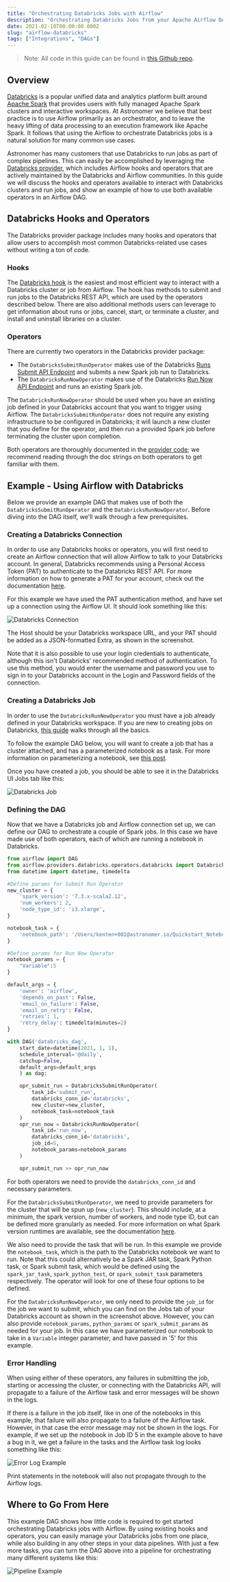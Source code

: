 ```yaml
---
title: "Orchestrating Databricks Jobs with Airflow"
description: "Orchestrating Databricks Jobs from your Apache Airflow DAGs."
date: 2021-02-10T00:00:00.000Z
slug: "airflow-databricks"
tags: ["Integrations", "DAGs"]
---
```


> Note: All code in this guide can be found in [this Github repo](https://github.com/astronomer/airflow-databricks-tutorial).

## Overview

[Databricks](https://databricks.com/) is a popular unified data and analytics platform built around [Apache Spark](https://spark.apache.org/) that provides users with fully managed Apache Spark clusters and interactive workspaces. At Astronomer we believe that best practice is to use Airflow primarily as an orchestrator, and to leave the heavy lifting of data processing to an execution framework like Apache Spark. It follows that using the Airflow to orchestrate Databricks jobs is a natural solution for many common use cases.

Astronomer has many customers that use Databricks to run jobs as part of complex pipelines. This can easily be accomplished by leveraging the [Databricks provider](https://github.com/apache/airflow/tree/master/airflow/providers/databricks), which includes Airflow hooks and operators that are actively maintained by the Databricks and Airflow communities. In this guide we will discuss the hooks and operators available to interact with Databricks clusters and run jobs, and show an example of how to use both available operators in an Airflow DAG.

## Databricks Hooks and Operators

The Databricks provider package includes many hooks and operators that allow users to accomplish most common Databricks-related use cases without writing a ton of code.

### Hooks

The [Databricks hook](https://github.com/apache/airflow/blob/master/airflow/providers/databricks/hooks/databricks.py) is the easiest and most efficient way to interact with a Databricks cluster or job from Airflow. The hook has methods to submit and run jobs to the Databricks REST API, which are used by the operators described below. There are also additional methods users can leverage to get information about runs or jobs, cancel, start, or terminate a cluster, and install and uninstall libraries on a cluster.

### Operators

There are currently two operators in the Databricks provider package: 

- The `DatabricksSubmitRunOperator` makes use of the Databricks [Runs Submit API Endpoint](https://docs.databricks.com/dev-tools/api/latest/jobs.html#runs-submit) and submits a new Spark job run to Databricks.
- The `DatabricksRunNowOperator` makes use of the Databricks [Run Now API Endpoint](https://docs.databricks.com/dev-tools/api/latest/jobs.html#run-now) and runs an existing Spark job.

The `DatabricksRunNowOperator` should be used when you have an existing job defined in your Databricks account that you want to trigger using Airflow. The `DatabricksSubmitRunOperator` does not require any existing infrastructure to be configured in Databricks; it will launch a new cluster that you define for the operator, and then run a provided Spark job before terminating the cluster upon completion.

Both operators are thoroughly documented in the [provider code](https://github.com/apache/airflow/blob/master/airflow/providers/databricks/operators/databricks.py); we recommend reading through the doc strings on both operators to get familiar with them.

## Example - Using Airflow with Databricks

Below we provide an example DAG that makes use of both the `DatabricksSubmitRunOperator` and the `DatabricksRunNowOperator`. Before diving into the DAG itself, we'll walk through a few prerequisites.

### Creating a Databricks Connection

In order to use any Databricks hooks or operators, you will first need to create an Airflow connection that will allow Airflow to talk to your Databricks account. In general, Databricks recommends using a Personal Access Token (PAT) to authenticate to the Databricks REST API. For more information on how to generate a PAT for your account, check out the documentation [here](https://docs.databricks.com/dev-tools/data-pipelines.html). 

For this example we have used the PAT authentication method, and have set up a connection using the Airflow UI. It should look something like this:

![Databricks Connection](https://assets2.astronomer.io/main/guides/databricks-tutorial/databricks_connection.png)

The Host should be your Databricks workspace URL, and your PAT should be added as a JSON-formatted Extra, as shown in the screenshot.

Note that it is also possible to use your login credentials to authenticate, although this isn't Databricks' recommended method of authentication. To use this method, you would enter the username and password you use to sign in to your Databricks account in the Login and Password fields of the connection.

### Creating a Databricks Job

In order to use the `DatabricksRunNowOperator` you must have a job already defined in your Databricks workspace. If you are new to creating jobs on Databricks, [this guide](https://docs.databricks.com/jobs.html) walks through all the basics.

To follow the example DAG below, you will want to create a job that has a cluster attached, and has a parameterized notebook as a task. For more information on parameterizing a notebook, see [this post](https://forums.databricks.com/questions/176/how-do-i-pass-argumentsvariables-to-notebooks.html).

Once you have created a job, you should be able to see it in the Databricks UI Jobs tab like this:

![Databricks Job](https://assets2.astronomer.io/main/guides/databricks-tutorial/databricks_job.png)

### Defining the DAG

Now that we have a Databricks job and Airflow connection set up, we can define our DAG to orchestrate a couple of Spark jobs. In this case we have made use of both operators, each of which are running a notebook in Databricks.

```python
from airflow import DAG
from airflow.providers.databricks.operators.databricks import DatabricksSubmitRunOperator, DatabricksRunNowOperator
from datetime import datetime, timedelta 

#Define params for Submit Run Operator
new_cluster = {
    'spark_version': '7.3.x-scala2.12',
    'num_workers': 2,
    'node_type_id': 'i3.xlarge',
}

notebook_task = {
    'notebook_path': '/Users/kenten+001@astronomer.io/Quickstart_Notebook',
}

#Define params for Run Now Operator
notebook_params = {
    "Variable":5
}

default_args = {
    'owner': 'airflow',
    'depends_on_past': False,
    'email_on_failure': False,
    'email_on_retry': False,
    'retries': 1,
    'retry_delay': timedelta(minutes=2)
}

with DAG('databricks_dag',
    start_date=datetime(2021, 1, 1),
    schedule_interval='@daily',
    catchup=False,
    default_args=default_args
    ) as dag:

    opr_submit_run = DatabricksSubmitRunOperator(
        task_id='submit_run',
        databricks_conn_id='databricks',
        new_cluster=new_cluster,
        notebook_task=notebook_task
    )
    opr_run_now = DatabricksRunNowOperator(
        task_id='run_now',
        databricks_conn_id='databricks',
        job_id=5,
        notebook_params=notebook_params
    )

    opr_submit_run >> opr_run_now
```

For both operators we need to provide the `databricks_conn_id` and necessary parameters. 

For the `DatabricksSubmitRunOperator`, we need to provide parameters for the cluster that will be spun up (`new_cluster`). This should include, at a minimum, the spark version, number of workers, and node type ID, but can be defined more granularly as needed. For more information on what Spark version runtimes are available, see the documentation [here](https://docs.databricks.com/dev-tools/api/latest/index.html#runtime-version-strings).

We also need to provide the task that will be run. In this example we provide the `notebook_task`, which is the path to the Databricks notebook we want to run. Note that this could alternatively be a Spark JAR task, Spark Python task, or Spark submit task, which would be defined using the `spark_jar_task`, `spark_python_test`, or `spark_submit_task` parameters respectively. The operator will look for one of these four options to be defined.

For the `DatabricksRunNowOperator`, we only need to provide the `job_id` for the job we want to submit, which you can find on the Jobs tab of your Databricks account as shown in the screenshot above. However, you can also provide `notebook_params`, `python_params` or `spark_submit_params` as needed for your job. In this case we have parameterized our notebook to take in a `Variable` integer parameter, and have passed in '5' for this example.

### Error Handling

When using either of these operators, any failures in submitting the job, starting or accessing the cluster, or connecting with the Databricks API, will propagate to a failure of the Airflow task and error messages will be shown in the logs.

If there is a failure in the job itself, like in one of the notebooks in this example, that failure will also propagate to a failure of the Airflow task. However, in that case the error message may not be shown in the logs. For example, if we set up the notebook in Job ID 5 in the example above to have a bug in it, we get a failure in the tasks and the Airflow task log looks something like this:

![Error Log Example](https://assets2.astronomer.io/main/guides/databricks-tutorial/databricks_failure_airflow_log.png)

Print statements in the notebook will also not propagate through to the Airflow logs.

## Where to Go From Here

This example DAG shows how little code is required to get started orchestrating Databricks jobs with Airflow. By using existing hooks and operators, you can easily manage your Databricks jobs from one place, while also building in any other steps in your data pipelines. With just a few more tasks, you can turn the DAG above into a pipeline for orchestrating many different systems like this:

![Pipeline Example](https://assets2.astronomer.io/main/guides/databricks-tutorial/pipeline_example_w_databricks.png)
